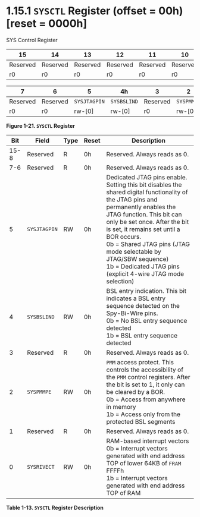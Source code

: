 # 1.15.1 `SYSCTL` Register (offset = 00h) [reset = 0000h]

SYS Control Register

<a id="figure-1-21"></a>

| 15       | 14       | 13       | 12       | 11       | 10       | 9        | 8        |
| -------- | -------- | -------- | -------- | -------- | -------- | -------- | -------- |
| Reserved | Reserved | Reserved | Reserved | Reserved | Reserved | Reserved | Reserved |
| r0       | r0       | r0       | r0       | r0       | r0       | r0       | r0       |

| 7        | 6        | 5            | 4h          | 3        | 2          | 1        | 0           |
| -------- | -------- | ------------ | ----------- | -------- | ---------- | -------- | ----------- |
| Reserved | Reserved | `SYSJTAGPIN` | `SYSBSLIND` | Reserved | `SYSPMMPE` | Reserved | `SYSRIVECT` |
| r0       | r0       | rw-[0]       | rw-[0]      | r0       | rw-[0]     | r0       | rw-[0]      |

**Figure 1-21. `SYSCTL` Register**

<a id="table-1-13"></a>

| Bit  | Field        | Type | Reset | Description                                                                                                                                                                                                                                                                                                                                                                       |
| ---- | ------------ | ---- | ----- | --------------------------------------------------------------------------------------------------------------------------------------------------------------------------------------------------------------------------------------------------------------------------------------------------------------------------------------------------------------------------------- |
| 15-8 | Reserved     | R    | 0h    | Reserved. Always reads as 0.                                                                                                                                                                                                                                                                                                                                                      |
| 7-6  | Reserved     | R    | 0h    | Reserved. Always reads as 0.                                                                                                                                                                                                                                                                                                                                                      |
| 5    | `SYSJTAGPIN` | RW   | 0h    | Dedicated JTAG pins enable. Setting this bit disables the shared digital functionality of the JTAG pins and permanently enables the JTAG function. This bit can only be set once. After the bit is set, it remains set until a BOR occurs.<br>0b = Shared JTAG pins (JTAG mode selectable by JTAG/SBW sequence)<br>1b = Dedicated JTAG pins (explicit 4-wire JTAG mode selection) |
| 4    | `SYSBSLIND`  | RW   | 0h    | BSL entry indication. This bit indicates a BSL entry sequence detected on the Spy-Bi-Wire pins.<br>0b = No BSL entry sequence detected<br>1b = BSL entry sequence detected                                                                                                                                                                                                        |
| 3    | Reserved     | R    | 0h    | Reserved. Always reads as 0.                                                                                                                                                                                                                                                                                                                                                      |
| 2    | `SYSPMMPE`   | RW   | 0h    | `PMM` access protect. This controls the accessibility of the `PMM` control registers. After the bit is set to 1, it only can be cleared by a BOR.<br>0b = Access from anywhere in memory<br>1b = Access only from the protected BSL segments                                                                                                                                      |
| 1    | Reserved     | R    | 0h    | Reserved. Always reads as 0.                                                                                                                                                                                                                                                                                                                                                      |
| 0    | `SYSRIVECT`  | RW   | 0h    | RAM-based interrupt vectors<br>0b = Interrupt vectors generated with end address TOP of lower 64KB of `FRAM` FFFFh<br>1b = Interrupt vectors generated with end address TOP of RAM                                                                                                                                                                                                |

**Table 1-13. `SYSCTL` Register Description**